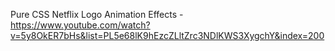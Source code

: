 Pure CSS Netflix Logo Animation Effects - https://www.youtube.com/watch?v=5y8OkER7bHs&list=PL5e68lK9hEzcZLltZrc3NDlKWS3XygchY&index=200